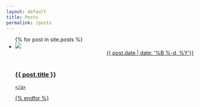```yaml
---
layout: default
title: Posts
permalink: /posts
---
```


<ul class="entries">
  {% for post in site.posts %}

  <li>
    <a href="{{ post.url }}">
    <img src="{{ post.image }}"/>   <div align="right"> {{ post.date | date: '%B %-d, %Y'}}</div> <br>
      <h3>{{ post.title }}</h3>

    </a>
  </li>

  {% endfor %}

</ul>

